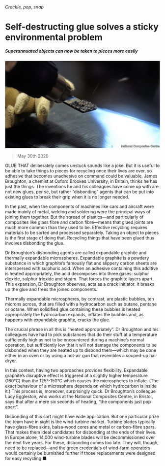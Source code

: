 ###### Crackle, pop, snap

# Self-destructing glue solves a sticky environmental problem 

##### Superannuated objects can now be taken to pieces more easily 

![image](images/20200530_STP501.jpg) 

> May 30th 2020 

GLUE THAT deliberately comes unstuck sounds like a joke. But it is useful to be able to take things to pieces for recycling once their lives are over, so adhesive that becomes unadhesive on command could be valuable. James Broughton, a chemist at Oxford Brookes University, in Britain, thinks he has just the things. The inventions he and his colleagues have come up with are not new glues, per se, but rather “disbonding” agents that can be put into existing glues to break their grip when it is no longer needed.

In the past, when the components of machines like cars and aircraft were made mainly of metal, welding and soldering were the principal ways of joining them together. But the spread of plastics—and particularly of composites like glass fibre and carbon fibre—means that glued joints are much more common than they used to be. Effective recycling requires materials to be sorted and processed separately. Taking an object to pieces is the first stage of doing that. Recycling things that have been glued thus involves disbonding the glue.


Dr Broughton’s disbonding agents are called expandable graphite and thermally expandable microspheres. Expandable graphite is a powdery substance in which graphite’s famously flat and slippery carbon sheets are interspersed with sulphuric acid. When an adhesive containing this additive is heated appropriately, the acid decomposes into three gases: sulphur dioxide, sulphur trioxide and steam. That forces the graphite layers apart. This expansion, Dr Broughton observes, acts as a crack initiator. It breaks up the glue and frees the joined components.

Thermally expandable microspheres, by contrast, are plastic bubbles, ten microns across, that are filled with a hydrocarbon such as butane, pentane or octane. When solidified glue containing these bubbles is heated appropriately the hydrocarbon expands, inflates the bubbles and, as happens with expandable graphite, cracks the glue.

The crucial phrase in all this is “heated appropriately”. Dr Broughton and his colleagues have had to pick substances that do their stuff at a temperature sufficiently high as not to be encountered during a machine’s normal operation, but sufficiently low that it will not damage the components to be disbonded when they are heated up to disbond them—which may be done either in an oven or by using a hot-air gun that resembles a souped-up hair dryer.

In this context, having two approaches provides flexibility. Expandable graphite’s disruptive effect is triggered at a slightly higher temperature (160°C) than the 125°-150°C which causes the microspheres to inflate. (The exact behaviour of a microsphere depends on which hydrocarbon is inside it.) This process is, moreover, surprisingly quick. Dr Broughton’s colleague Lucy Eggleston, who works at the National Composites Centre, in Bristol, says that after a mere six seconds of heating, “the components just pop apart”.

Disbonding of this sort might have wide application. But one particular prize the team have in sight is the wind-turbine market. Turbine blades typically have glass-fibre skins, balsa-wood cores and metal or carbon-fibre spars. That makes them ideal candidates for disbonding at the ends of their lives. In Europe alone, 14,000 wind-turbine blades will be decommissioned over the next five years. For these, disbonding comes too late. They will, though, need to be replaced—and the green credentials of wind-farm operators would certainly be burnished further if those replacements were designed for easy recycling.■

